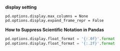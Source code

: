 **display setting**
```
pd.options.display.max_columns = None
pd.options.display.expand_frame_repr = False
```

**How to Suppress Scientific Notation in Pandas**
```python
pd.options.display.float_format = '{:.0f}'.format
pd.options.display.float_format = '{:.2f}'.format
```


